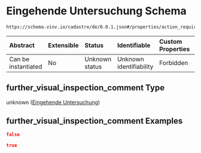 # Eingehende Untersuchung Schema

```txt
https://schema.vinv.io/cadastre/de/0.0.1.json#/properties/action_required/properties/further_visual_inspection_comment
```



| Abstract            | Extensible | Status         | Identifiable            | Custom Properties | Additional Properties | Access Restrictions | Defined In                                                                                                                 |
| :------------------ | :--------- | :------------- | :---------------------- | :---------------- | :-------------------- | :------------------ | :------------------------------------------------------------------------------------------------------------------------- |
| Can be instantiated | No         | Unknown status | Unknown identifiability | Forbidden         | Allowed               | none                | [dereferenced.doc.json\*](../../../../../../vinv-schemas/vinv-tree/out/0.0.1/dereferenced.doc.json "open original schema") |

## further\_visual\_inspection\_comment Type

unknown ([Eingehende Untersuchung](dereferenced-properties-handlungsbedarf-properties-eingehende-untersuchung.md))

## further\_visual\_inspection\_comment Examples

```json
false
```

```json
true
```
